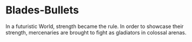 # Blades-Bullets
In a futuristic World, strength became the rule. In order to showcase their strength, mercenaries are brought to fight as gladiators in colossal arenas.
